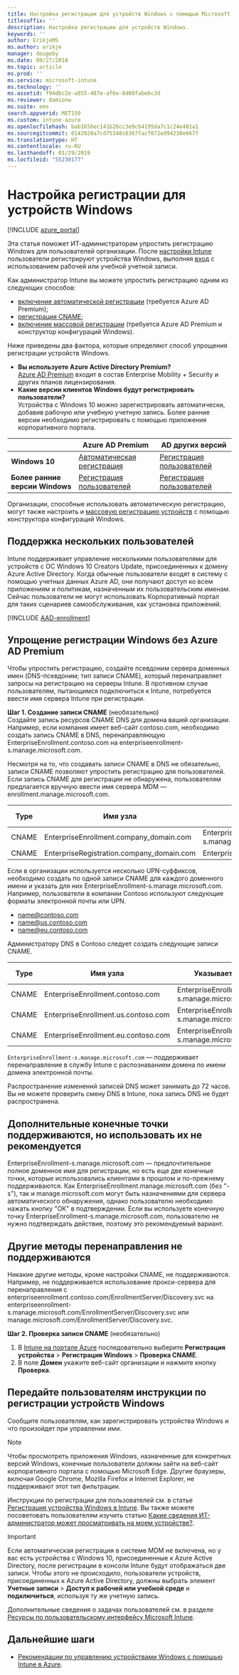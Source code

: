 ```yaml
---
title: Настройка регистрации для устройств Windows с помощью Microsoft Intune
titlesuffix: ''
description: Настройка регистрации для устройств Windows.
keywords: ''
author: ErikjeMS
ms.author: erikje
manager: dougeby
ms.date: 09/27/2018
ms.topic: article
ms.prod: ''
ms.service: microsoft-intune
ms.technology: ''
ms.assetid: f94dbc2e-a855-487e-af6e-8d08fabe6c3d
ms.reviewer: damionw
ms.suite: ems
search.appverid: MET150
ms.custom: intune-azure
ms.openlocfilehash: bab1656ec141b26cc3e9cb4195da7c1c24e401a1
ms.sourcegitcommit: 0142020a7cd75348c6367facf072ed94238e667f
ms.translationtype: HT
ms.contentlocale: ru-RU
ms.lasthandoff: 01/29/2019
ms.locfileid: "55230177"
---
```

# <a name="set-up-enrollment-for-windows-devices"></a>Настройка регистрации для устройств Windows

[!INCLUDE [azure_portal](./includes/azure_portal.md)]

Эта статья поможет ИТ-администраторам упростить регистрацию Windows для пользователей организации. После [настройки Intune](setup-steps.md) пользователи регистрируют устройства Windows, выполняя [вход](https://docs.microsoft.com/intune-user-help/enroll-your-device-in-intune-windows) с использованием рабочей или учебной учетной записи.  

Как администратор Intune вы можете упростить регистрацию одним из следующих способов:
- [включение автоматической регистрации](#enable-windows-10-automatic-enrollment) (требуется Azure AD Premium);
- [регистрация CNAME](#simplify-windows-enrollment-without-azure-ad-premium);
- [включение массовой регистрации](windows-bulk-enroll.md) (требуется Azure AD Premium и конструктор конфигураций Windows).

Ниже приведены два фактора, которые определяют способ упрощения регистрации устройств Windows.

- **Вы используете Azure Active Directory Premium?** <br>[Azure AD Premium](https://docs.microsoft.com/azure/active-directory/active-directory-get-started-premium) входит в состав Enterprise Mobility + Security и других планов лицензирования.
- **Какие версии клиентов Windows будут регистрировать пользователи?** <br>Устройства с Windows 10 можно зарегистрировать автоматически, добавив рабочую или учебную учетную запись. Более ранние версии необходимо регистрировать с помощью приложения корпоративного портала.

||**Azure AD Premium**|**AD других версий**|
|----------|---------------|---------------|  
|**Windows 10**|[Автоматическая регистрация](#enable-windows-10-automatic-enrollment) |[Регистрация пользователей](#enable-windows-enrollment-without-azure-ad-premium)|
|**Более ранние версии Windows**|[Регистрация пользователей](#enable-windows-enrollment-without-azure-ad-premium)|[Регистрация пользователей](#enable-windows-enrollment-without-azure-ad-premium)|

Организации, способные использовать автоматическую регистрацию, могут также настроить и [массовую регистрацию устройств](windows-bulk-enroll.md) с помощью конструктора конфигураций Windows.

## <a name="multi-user-support"></a>Поддержка нескольких пользователей

Intune поддерживает управление несколькими пользователями для устройств с ОС Windows 10 Creators Update, присоединенных к домену Azure Active Directory. Когда обычные пользователи входят в систему с помощью учетных данных Azure AD, они получают доступ ко всем приложениям и политикам, назначенным их пользовательским именам. Сейчас пользователи не могут использовать Корпоративный портал для таких сценариев самообслуживания, как установка приложений.

[!INCLUDE [AAD-enrollment](./includes/win10-automatic-enrollment-aad.md)]

## <a name="simplify-windows-enrollment-without-azure-ad-premium"></a>Упрощение регистрации Windows без Azure AD Premium
Чтобы упростить регистрацию, создайте псевдоним сервера доменных имен (DNS-псевдоним; тип записи CNAME), который перенаправляет запросы на регистрацию на серверы Intune. В противном случае пользователям, пытающимся подключиться к Intune, потребуется ввести имя сервера Intune при регистрации.

**Шаг 1. Создание записи CNAME** (необязательно)<br>
Создайте запись ресурсов CNAME DNS для домена вашей организации. Например, если компания имеет веб-сайт contoso.com, необходимо создать запись CNAME в DNS, перенаправляющую EnterpriseEnrollment.contoso.com на enterpriseenrollment-s.manage.microsoft.com.

Несмотря на то, что создавать записи CNAME в DNS не обязательно, записи CNAME позволяют упростить регистрацию для пользователей. Если запись CNAME для регистрации не обнаружена, пользователям предлагается вручную ввести имя сервера MDM — enrollment.manage.microsoft.com.

|Type|Имя узла|Указывает на|СРОК ЖИЗНИ|
|----------|---------------|---------------|---|
|CNAME|EnterpriseEnrollment.company_domain.com|EnterpriseEnrollment-s.manage.microsoft.com| 1 час|
|CNAME|EnterpriseRegistration.company_domain.com|EnterpriseRegistration.windows.net|1 час|

Если в организации используется несколько UPN-суффиксов, необходимо создать по одной записи CNAME для каждого доменного имени и указать для них EnterpriseEnrollment-s.manage.microsoft.com. Например, пользователи в компании Contoso используют следующие форматы электронной почты или UPN.

- name@contoso.com
- name@us.contoso.com
- name@eu.contoso.com

Администратору DNS в Contoso следует создать следующие записи CNAME.

|Type|Имя узла|Указывает на|СРОК ЖИЗНИ|  
|----------|---------------|---------------|---|
|CNAME|EnterpriseEnrollment.contoso.com|EnterpriseEnrollment-s.manage.microsoft.com|1 час|
|CNAME|EnterpriseEnrollment.us.contoso.com|EnterpriseEnrollment-s.manage.microsoft.com|1 час|
|CNAME|EnterpriseEnrollment.eu.contoso.com|EnterpriseEnrollment-s.manage.microsoft.com| 1 час|

`EnterpriseEnrollment-s.manage.microsoft.com` — поддерживает перенаправление в службу Intune с распознаванием домена по имени домена электронной почты.

Распространение изменений записей DNS может занимать до 72 часов. Вы не можете проверить смену DNS в Intune, пока запись DNS не будет распространена.

## <a name="additional-endpoints-are-supported-but-not-recommended"></a>Дополнительные конечные точки поддерживаются, но использовать их не рекомендуется
EnterpriseEnrollment-s.manage.microsoft.com — предпочтительное полное доменное имя для регистрации, но есть еще две конечные точки, которые использовались клиентами в прошлом и по-прежнему поддерживаются. Как EnterpriseEnrollment.manage.microsoft.com (без "-s"), так и manage.microsoft.com могут быть назначениями для сервера автоматического обнаружения, однако пользователю необходимо нажать кнопку "ОК" в подтверждении. Если вы используете конечную точку EnterpriseEnrollment-s.manage.microsoft.com, пользователю не нужно подтверждать действие, поэтому это рекомендуемый вариант.

## <a name="alternate-methods-of-redirection-are-not-supported"></a>Другие методы перенаправления не поддерживаются
Никакие другие методы, кроме настройки CNAME, не поддерживаются. Например, не поддерживается использование прокси-сервера для перенаправления с enterpriseenrollment.contoso.com/EnrollmentServer/Discovery.svc на enterpriseenrollment-s.manage.microsoft.com/EnrollmentServer/Discovery.svc или manage.microsoft.com/EnrollmentServer/Discovery.svc.

**Шаг 2. Проверка записи CNAME** (необязательно)<br>
1. В [Intune на портале Azure](https://aka.ms/intuneportal) последовательно выберите **Регистрация устройства**  >  **Регистрация Windows**  >  **Проверка CNAME**.
2. В поле **Домен** укажите веб-сайт организации и нажмите кнопку **Проверка**.

## <a name="tell-users-how-to-enroll-windows-devices"></a>Передайте пользователям инструкции по регистрации устройств Windows
Сообщите пользователям, как зарегистрировать устройства Windows и что произойдет при управлении ими.

> [!NOTE]
> Чтобы просмотреть приложения Windows, назначенные для конкретных версий Windows, конечные пользователи должны зайти на веб-сайт корпоративного портала с помощью Microsoft Edge. Другие браузеры, включая Google Chrome, Mozilla Firefox и Internet Explorer, не поддерживают этот тип фильтрации.

Инструкции по регистрации для пользователей см. в статье [Регистрация устройства Windows в Intune](https://docs.microsoft.com/intune-user-help/enroll-your-device-in-intune-windows). Вы также можете посоветовать пользователям изучить статью [Какие сведения ИТ-администратор может просматривать на моем устройстве?](https://docs.microsoft.com/intune-user-help/what-can-your-it-administrator-see-when-you-enroll-your-device-in-intune-windows).

>[!IMPORTANT]
> Если автоматическая регистрация в системе MDM не включена, но у вас есть устройства с Windows 10, присоединенные к Azure Active Directory, после регистрации в консоли Intune будут отображаться две записи. Чтобы этого не происходило, пользователи устройств, присоединенных к Azure Active Directory, должны выбрать элемент **Учетные записи** > **Доступ к рабочей или учебной среде** и **подключиться**, используя ту же учетную запись. 

Дополнительные сведения о задачах пользователей см. в разделе [Ресурсы по пользовательскому интерфейсу Microsoft Intune](end-user-educate.md).

## <a name="next-steps"></a>Дальнейшие шаги

- [Рекомендации по управлению устройствами Windows с помощью Intune в Azure](intune-legacy-pc-client.md).

